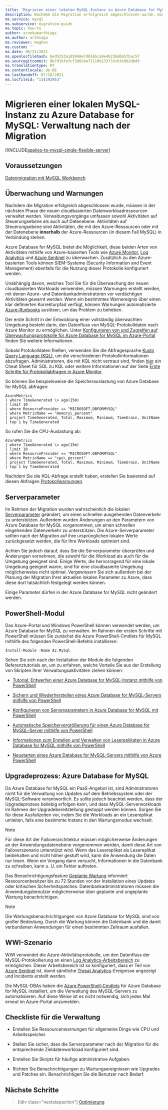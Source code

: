 ```yaml
---
title: 'Migrieren einer lokalen MySQL-Instanz zu Azure Database for MySQL: Verwaltung nach der Migration'
description: Nachdem die Migration erfolgreich abgeschlossen wurde, müssen in der nächsten Phase die neuen cloudbasierten Datenworkloadressourcen verwaltet werden.
ms.service: mysql
ms.subservice: migration-guide
ms.topic: how-to
author: arunkumarthiags
ms.author: arthiaga
ms.reviewer: maghan
ms.custom: ''
ms.date: 06/21/2021
ms.openlocfilehash: bed5253a1d5948e7d016bca9e46236d6b57bac57
ms.sourcegitcommit: 8b7d16fefcf3d024a72119b233733cb3e962d6d9
ms.translationtype: HT
ms.contentlocale: de-DE
ms.lasthandoff: 07/16/2021
ms.locfileid: "114292953"
---
```

# <a name="migrate-mysql-on-premises-to-azure-database-for-mysql-post-migration-management"></a>Migrieren einer lokalen MySQL-Instanz zu Azure Database for MySQL: Verwaltung nach der Migration

[!INCLUDE[applies-to-mysql-single-flexible-server](../../includes/applies-to-mysql-single-flexible-server.md)]

## <a name="prerequisites"></a>Voraussetzungen

[Datenmigration mit MySQL Workbench](09-data-migration-with-mysql-workbench.md)

## <a name="monitoring-and-alerts"></a>Überwachung und Warnungen

Nachdem die Migration erfolgreich abgeschlossen wurde, müssen in der nächsten Phase die neuen cloudbasierten Datenworkloadressourcen verwaltet werden. Verwaltungsvorgänge umfassen sowohl Aktivitäten auf Steuerungsebene als auch auf Datenebene. Aktivitäten auf Steuerungsebene sind Aktivitäten, die mit den Azure-Ressourcen oder mit der Datenebene **innerhalb** der Azure-Ressourcen (in diesem Fall MySQL) in Verbindung stehen.

Azure Database for MySQL bietet die Möglichkeit, diese beiden Arten von Aktivitäten mithilfe von Azure-basierten Tools wie [Azure Monitor](../../../azure-monitor/overview.md), [Log Analytics](../../../azure-monitor/logs/design-logs-deployment.md) und [Azure Sentinel](../../../sentinel/overview.md) zu überwachen. Zusätzlich zu den Azure-basierten Tools können SIEM-Systeme (Security Information and Event Management) ebenfalls für die Nutzung dieser Protokolle konfiguriert werden.

Unabhängig davon, welches Tool Sie für die Überwachung der neuen cloudbasierten Workloads verwenden, müssen Warnungen erstellt werden, mit denen Azure- und Datenbankadministratoren vor verdächtigen Aktivitäten gewarnt werden. Wenn ein bestimmtes Warnereignis über einen klar definierten Korrekturpfad verfügt, können Warnungen automatisierte [Azure-Runbooks](../../../automation/automation-quickstart-create-runbook.md) auslösen, um das Problem zu beheben.

Der erste Schritt in der Entwicklung einer vollständig überwachten Umgebung besteht darin, den Datenfluss von MySQL-Protokolldaten nach Azure Monitor zu ermöglichen. Unter [Konfigurieren von und Zugreifen auf Überwachungsprotokolle für Azure Database for MySQL im Azure-Portal](../../howto-configure-audit-logs-portal.md) finden Sie weitere Informationen.

Sobald Protokolldaten fließen, verwenden Sie die Abfragesprache [Kusto Query Language (KQL)](/azure/data-explorer/kusto/query/), um die verschiedenen Protokollinformationen abzufragen. Administratoren, die mit KQL nicht vertraut sind, finden [hier](/azure/data-explorer/kusto/query/sqlcheatsheet) ein Cheat Sheet für SQL zu KQL oder weitere Informationen auf der Seite [Erste Schritte für Protokollabfragen in Azure Monitor](../../../azure-monitor/logs/get-started-queries.md).

So können Sie beispielsweise die Speicherauslastung von Azure Database for MySQL abfragen:

```
AzureMetrics
| where TimeGenerated \> ago(15m)
| limit 10
| where ResourceProvider == "MICROSOFT.DBFORMYSQL"
| where MetricName == "memory\_percent"
| project TimeGenerated, Total, Maximum, Minimum, TimeGrain, UnitName 
| top 1 by TimeGenerated
```
So rufen Sie die CPU-Auslastung ab:

```
AzureMetrics
| where TimeGenerated \> ago(15m)
| limit 10
| where ResourceProvider == "MICROSOFT.DBFORMYSQL"
| where MetricName == "cpu\_percent"
| project TimeGenerated, Total, Maximum, Minimum, TimeGrain, UnitName 
| top 1 by TimeGenerated
```
Nachdem Sie die KQL-Abfrage erstellt haben, erstellen Sie basierend auf diesen Abfragen [Protokollwarnungen](../../../azure-monitor/alerts/alerts-unified-log.md).

## <a name="server-parameters"></a>Serverparameter

Im Rahmen der Migration wurden wahrscheinlich die lokalen [Serverparameter](../../concepts-server-parameters.md) geändert, um einen schnellen ausgehenden Datenverkehr zu unterstützen. Außerdem wurden Änderungen an den Parametern von Azure Database for MySQL vorgenommen, um einen schnellen eingehenden Datenverkehr zu unterstützen. Die Azure-Serverparameter sollten nach der Migration auf ihre ursprünglichen lokalen Werte zurückgesetzt werden, die für Ihre Workloads optimiert sind.

Achten Sie jedoch darauf, dass Sie die Serverparameter überprüfen und Änderungen vornehmen, die sowohl für die Workload als auch für die Umgebung geeignet sind. Einige Werte, die hervorragend für eine lokale Umgebung geeignet waren, sind für eine cloudbasierte Umgebung möglicherweise nicht optimal. Vergewissern Sie sich außerdem bei der Planung der Migration Ihrer aktuellen lokalen Parameter zu Azure, dass diese dort tatsächlich festgelegt werden können.

Einige Parameter dürfen in der Azure Database for MySQL nicht geändert werden.

## <a name="powershell-module"></a>PowerShell-Modul

Das Azure-Portal und Windows PowerShell können verwendet werden, um Azure Database for MySQL zu verwalten. Im Rahmen der ersten Schritte mit PowerShell müssen Sie zunächst die Azure PowerShell-Cmdlets für MySQL mithilfe des folgenden PowerShell-Befehls installieren:

`Install-Module -Name Az.MySql`

Sehen Sie sich nach der Installation der Module die folgenden Referenztutorials an, um zu erfahren, welche Vorteile Sie aus der Erstellung von Skripten Ihrer Verwaltungsaktivitäten ziehen können:

  - [Tutorial: Entwerfen einer Azure Database for MySQL-Instanz mithilfe von PowerShell](../../tutorial-design-database-using-powershell.md)

  - [Sichern und Wiederherstellen eines Azure Database for MySQL-Servers mithilfe von PowerShell](../../howto-restore-server-powershell.md)

  - [Konfigurieren von Serverparametern in Azure Database for MySQL mit PowerShell](../../howto-configure-server-parameters-using-powershell.md)

  - [Automatische Speichervergrößerung für einen Azure Database for MySQL-Server mithilfe von PowerShell](../../howto-auto-grow-storage-powershell.md)

  - [Informationen zum Erstellen und Verwalten von Lesereplikaten in Azure Database for MySQL mithilfe von PowerShell](../../howto-read-replicas-powershell.md)

  - [Neustarten eines Azure Database for MySQL-Servers mithilfe von Azure PowerShell](../../howto-restart-server-powershell.md)

## <a name="azure-database-for-mysql-upgrade-process"></a>Upgradeprozess: Azure Database for MySQL

Da Azure Database for MySQL ein PaaS-Angebot ist, sind Administratoren nicht für die Verwaltung von Updates auf dem Betriebssystem oder der MySQL-Software verantwortlich. Es sollte jedoch beachtet werden, dass der Upgradeprozess beliebig erfolgen kann, und dass MySQL-Serverworkloads im Rahmen der Upgradebereitstellung gestoppt werden können. Sorgen Sie für diese Ausfallzeiten vor, indem Sie die Workloads an ein Lesereplikat umleiten, falls eine bestimmte Instanz in den Wartungsmodus wechselt.

> [!NOTE]
> Für diese Art der Failoverarchitektur müssen möglicherweise Änderungen an der Anwendungsdatenebene vorgenommen werden, damit diese Art von Failoverszenario unterstützt wird. Wenn das Lesereplikat als Lesereplikat beibehalten und nicht höher gestuft wird, kann die Anwendung die Daten nur lesen. Wenn ein Vorgang dann versucht, Informationen in die Datenbank zu schreiben, kann u. U. ein Fehler auftreten.

Das Benachrichtigungsfeature [Geplante Wartung](../../concepts-monitoring.md#planned-maintenance-notification) informiert Ressourcenbesitzer bis zu 72 Stunden vor der Installation eines Updates oder kritischen Sicherheitspatches. Datenbankadministratoren müssen die Anwendungsbenutzer möglicherweise über geplante und ungeplante Wartung benachrichtigen.

> [!NOTE]
> Die Wartungsbenachrichtigungen von Azure Database for MySQL sind von großer Bedeutung. Durch die Wartung können die Datenbank und die damit verbundenen Anwendungen für einen bestimmten Zeitraum ausfallen.

## <a name="wwi-scenario"></a>WWI-Szenario

WWI verwendet die Azure-Aktivitätsprotokolle, um den Datenfluss der MySQL-Protokollierung an einen [Log Analytics-Arbeitsbereich](../../../azure-monitor/logs/design-logs-deployment.md) zu ermöglichen. Dieser Arbeitsbereich ist so konfiguriert, dass er Teil von [Azure Sentinel](../../../sentinel/index.yml) ist, damit sämtliche [Threat Analytics](../../concepts-security.md#threat-protection)-Ereignisse angezeigt und Incidents erstellt werden.

Die MySQL-DBAs haben die [Azure PowerShell-Cmdlets](../../quickstart-create-mysql-server-database-using-azure-powershell.md) für Azure Database for MySQL installiert, um die Verwaltung des MySQL-Servers zu automatisieren. Auf diese Weise ist es nicht notwendig, sich jedes Mal erneut im Azure-Portal anzumelden.

## <a name="management-checklist"></a>Checkliste für die Verwaltung

  - Erstellen Sie Ressourcenwarnungen für allgemeine Dinge wie CPU und Arbeitsspeicher.

  - Stellen Sie sicher, dass die Serverparameter nach der Migration für die entsprechende Zieldatenworkload konfiguriert sind.

  - Erstellen Sie Skripts für häufige administrative Aufgaben.

  - Richten Sie Benachrichtigungen zu Wartungsereignissen wie Upgrades und Patches ein. Benachrichtigen Sie die Benutzer nach Bedarf.  


## <a name="next-steps"></a>Nächste Schritte

> [!div class="nextstepaction"]
> [Optimierung](./11-optimization.md)